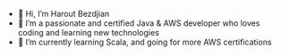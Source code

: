 - 👋 Hi, I’m Harout Bezdjian
- 👀 I’m a passionate and certified Java & AWS developer who loves coding and learning new technologies 
- 🌱 I’m currently learning Scala, and going for more AWS certifications
